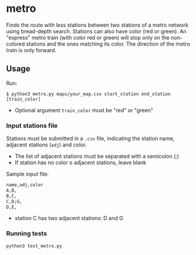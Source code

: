 # metro

Finds the route with less stations between two stations of a metro network using bread-depth search. Stations can also have color (red or green). An "express" metro train (with color red or green) will stop only on the non-colored stations and the ones matching its color.  The direction of the metro train is only forward.

## Usage

Run:

```shell
$ python3 metro.py maps/your_map.csv start_station end_station [train_color]
```

- Optional argument `train_color` must be "red" or "green"

### Input stations file

Stations must be submitted in a `.csv` file, indicating the station name, adjacent stations (`adj`) and color.

- The list of adjacent stations must be separated with a semicolon (;)
- If station has no color o adjacent stations, leave blank

Sample input file:

```tex
name,adj,color
A,B,
B,C,
C,D;G,
D,E,
```
- station C has two adjacent stations: D and G


### Running tests

```
python3 test_metro.py
```
